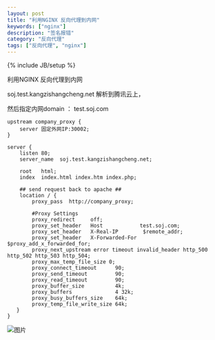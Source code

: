 ```yaml
---
layout: post
title: "利用NGINX 反向代理到内网"
keywords: ["nginx"]
description: "签名报错"
category: "反向代理"
tags: ["反向代理", "nginx"]
---
```

{% include JB/setup %}

利用NGINX 反向代理到内网

soj.test.kangzishangcheng.net  解析到腾讯云上，

然后指定内网domain  ：  test.soj.com

```
upstream company_proxy {
    server 固定外网IP:30002;
}   

server {
    listen 80;
    server_name  soj.test.kangzishangcheng.net;

    root   html;
    index  index.html index.htm index.php;

    ## send request back to apache ##
    location / {
        proxy_pass  http://company_proxy;

        #Proxy Settings
        proxy_redirect     off;
        proxy_set_header   Host            test.soj.com;
        proxy_set_header   X-Real-IP        $remote_addr;
        proxy_set_header   X-Forwarded-For  $proxy_add_x_forwarded_for;
        proxy_next_upstream error timeout invalid_header http_500 http_502 http_503 http_504;
        proxy_max_temp_file_size 0;
        proxy_connect_timeout      90;
        proxy_send_timeout         90;
        proxy_read_timeout         90;
        proxy_buffer_size          4k;
        proxy_buffers              4 32k;
        proxy_busy_buffers_size    64k;
        proxy_temp_file_write_size 64k;
   }
}
```

![图片](https://img.alicdn.com/imgextra/i2/1819728314/TB2U7xQpXXXXXaKXFXXXXXXXXXX_!!1819728314.png)
